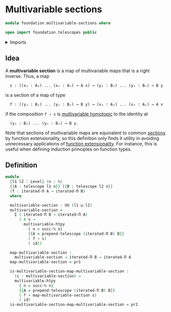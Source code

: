 # Multivariable sections

```agda
module foundation.multivariable-sections where

open import foundation.telescopes public
```

<details><summary>Imports</summary>

```agda
open import elementary-number-theory.natural-numbers

open import foundation.binary-homotopies
open import foundation.dependent-pair-types
open import foundation.function-extensionality
open import foundation.iterated-dependent-product-types
open import foundation.multivariable-homotopies
open import foundation.universe-levels

open import foundation-core.equivalences
open import foundation-core.function-types
open import foundation-core.functoriality-dependent-pair-types
open import foundation-core.homotopies
open import foundation-core.identity-types
open import foundation-core.sections
open import foundation-core.whiskering-homotopies
```

</details>

## Idea

A **multivariable section** is a map of multivariable maps that is a right
inverse. Thus, a map

```text
  s : ((x₁ : A₁) ... (xₙ : Aₙ) → A x) → (y₁ : B₁) ... (yₙ : Bₙ) → B y
```

is a section of a map of type

```text
  f : ((y₁ : B₁) ... (yₙ : Bₙ) → B y) → (x₁ : A₁) ... (xₙ : Aₙ) → A x
```

if the composition `f ∘ s` is
[multivariable homotopic](foundation.multivariable-homotopies.md) to the
identity at

```text
  (y₁ : B₁) ... (yₙ : Bₙ) → B y.
```

Note that sections of multivariable maps are equivalent to common
[sections](foundation-core.sections.md) by function extensionality, so this
definition only finds it utility in avoiding unnecessary applications of
[function extensionality](foundation-core.function-extensionality.md). For
instance, this is useful when defining induction principles on function types.

## Definition

```agda
module _
  {l1 l2 : Level} (n : ℕ)
  {{A : telescope l1 n}} {{B : telescope l2 n}}
  (f : iterated-Π A → iterated-Π B)
  where

  multivariable-section : UU (l1 ⊔ l2)
  multivariable-section =
    Σ ( iterated-Π B → iterated-Π A)
      ( λ s →
        multivariable-htpy
          { n = succ-ℕ n}
          {{A = prepend-telescope (iterated-Π B) B}}
          ( f ∘ s)
          ( id))

  map-multivariable-section :
    multivariable-section → iterated-Π B → iterated-Π A
  map-multivariable-section = pr1

  is-multivariable-section-map-multivariable-section :
    (s : multivariable-section) →
    multivariable-htpy
      { n = succ-ℕ n}
      {{A = prepend-telescope (iterated-Π B) B}}
      ( f ∘ map-multivariable-section s)
      ( id)
  is-multivariable-section-map-multivariable-section = pr2
```
